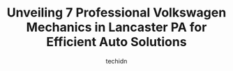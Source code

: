---
layout: ampstory
image: https://images.unsplash.com/photo-1530675706010-bc677ce30ab6?ixlib=rb-4.0.3&ixid=MnwxMjA3fDB8MHxwaG90by1wYWdlfHx8fGVufDB8fHx8&auto=format&fit=crop&w=640&h=853&q=80
author: techidn
featured: false
description: Looking for reliable and skilled Volkswagen Mechanic in Lancaster PA, USA? Your search ends here with the 7 best Volkswagen Mechanic in town. With their expertise and commitment to deliverin
title: Unveiling 7 Professional Volkswagen Mechanics in Lancaster PA for Efficient Auto Solutions
cover:
   title: Unveiling 7 Professional Volkswagen Mechanics in Lancaster PA for Efficient Auto Solutions
   subtitle: Rickpate
   background: https://images.unsplash.com/photo-1530675706010-bc677ce30ab6?ixlib=rb-4.0.3&ixid=MnwxMjA3fDB8MHxwaG90by1wYWdlfHx8fGVufDB8fHx8&auto=format&fit=crop&w=640&h=853&q=80

pages: 
 - layout: thirds
   top: <h1>#1 Mikes Motor Zone</h1>
   bottom: "<p>10 Stars!!!My radiator started leaking and smoke was coming out from under the hood right near Mikes place (which happens to be across from my daughters preschool)!Mike</p>"
   background: https://www.knot35.com/toplist/wp-content/uploads/2023/06/best-volkswagen-mechanic-1-in-lancaster-pa-1685837197.jpeg
   backgroundblur: true
 - layout: thirds
   top: <h1>#2 Dutch Valley Auto Works</h1>
   bottom: "<p>3331 Columbia Ave, Lancaster, PA 17603, United States</p>"
   background: https://www.knot35.com/toplist/wp-content/uploads/2023/06/best-volkswagen-mechanic-2-in-lancaster-pa-1685837198.jpeg
   cta:
      link: https://www.knot35.com/toplist/unveiling-7-professional-volkswagen-mechanics-in-lancaster-pa-for-efficient-auto-solutions/
      text: Unveiling 7 Professional Volkswagen Mechanics in Lancaster PA for Efficient Auto Solutions
 - layout: thirds
   top: <h1>#3 Primos Auto Repair</h1>
   bottom: "<p>533 Pacific Ave, Lancaster, PA 17603, United States</p>"
   background: https://www.knot35.com/toplist/wp-content/uploads/2023/06/best-volkswagen-mechanic-3-in-lancaster-pa-1685837199.jpeg
   cta:
      link: https://www.knot35.com/toplist/unveiling-7-professional-volkswagen-mechanics-in-lancaster-pa-for-efficient-auto-solutions/
      text: Unveiling 7 Professional Volkswagen Mechanics in Lancaster PA for Efficient Auto Solutions
 - layout: thirds
   top: <h1>#4 Daddario Tire & Auto Services</h1>
   bottom: "<p>1464 Manheim Pike, Lancaster, PA 17601, United States</p>"
   background: https://images.unsplash.com/photo-1515405295579-ba7b45403062?ixlib=rb-4.0.3&ixid=MnwxMjA3fDB8MHxwaG90by1wYWdlfHx8fGVufDB8fHx8&auto=format&fit=crop&w=640&h=853&q=80
   cta:
      link: https://www.knot35.com/toplist/unveiling-7-professional-volkswagen-mechanics-in-lancaster-pa-for-efficient-auto-solutions/
      text: Unveiling 7 Professional Volkswagen Mechanics in Lancaster PA for Efficient Auto Solutions
 - layout: thirds
   top: <h1>#5 Powls Speedometer Inc.</h1>
   bottom: "<p>2340 Dairy Rd, Lancaster, PA 17601, United States</p>"
   background: https://images.unsplash.com/photo-1462556791646-c201b8241a94?ixlib=rb-4.0.3&ixid=MnwxMjA3fDB8MHxwaG90by1wYWdlfHx8fGVufDB8fHx8&auto=format&fit=crop&w=640&h=853&q=80
   cta:
      link: https://www.knot35.com/toplist/unveiling-7-professional-volkswagen-mechanics-in-lancaster-pa-for-efficient-auto-solutions/
      text: Unveiling 7 Professional Volkswagen Mechanics in Lancaster PA for Efficient Auto Solutions
 - layout: thirds
   top: <h1>#6 JMS Motors</h1>
   bottom: "<p>3525 Columbia Ave, Lancaster, PA 17603, United States</p>"
   background: https://images.unsplash.com/photo-1546497974-b213c9efb599?ixlib=rb-4.0.3&ixid=MnwxMjA3fDB8MHxwaG90by1wYWdlfHx8fGVufDB8fHx8&auto=format&fit=crop&w=640&h=853&q=80
   cta:
      link: https://www.knot35.com/toplist/unveiling-7-professional-volkswagen-mechanics-in-lancaster-pa-for-efficient-auto-solutions/
      text: Unveiling 7 Professional Volkswagen Mechanics in Lancaster PA for Efficient Auto Solutions
 - layout: thirds
   top: <h1>#7 C & W Imports</h1>
   bottom: "<p>872 N Prince St, Lancaster, PA 17603, United States</p>"
   background: https://images.unsplash.com/photo-1567095761054-7a02e69e5c43?ixlib=rb-4.0.3&ixid=MnwxMjA3fDB8MHxwaG90by1wYWdlfHx8fGVufDB8fHx8&auto=format&fit=crop&w=640&h=853&q=80
   cta:
      link: https://www.knot35.com/toplist/unveiling-7-professional-volkswagen-mechanics-in-lancaster-pa-for-efficient-auto-solutions/
      text: Unveiling 7 Professional Volkswagen Mechanics in Lancaster PA for Efficient Auto Solutions
 - layout: thirds
   middle: Continue reading...
   background: https://images.unsplash.com/photo-1618005182384-a83a8bd57fbe?ixlib=rb-4.0.3&ixid=MnwxMjA3fDB8MHxwaG90by1wYWdlfHx8fGVufDB8fHx8&auto=format&fit=crop&w=640&h=853&q=80
   cta:
      link: https://www.knot35.com/toplist/unveiling-7-professional-volkswagen-mechanics-in-lancaster-pa-for-efficient-auto-solutions/
      text: Unveiling 7 Professional Volkswagen Mechanics in Lancaster PA for Efficient Auto Solutions
      
---